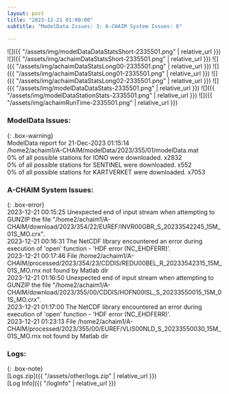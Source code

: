 ```yaml
---
layout: post
title: "2023-12-21 01:00:00"
subtitle: "ModelData Issues: 3; A-CHAIM System Issues: 6"

---
```


![]({{ "/assets/img/modelDataDataStatsShort-2335501.png" | relative_url }})
![]({{ "/assets/img/achaimDataStatsShort-2335501.png" | relative_url }})
![]({{ "/assets/img/achaimDataStatsLong00-2335501.png" | relative_url }})
![]({{ "/assets/img/achaimDataStatsLong01-2335501.png" | relative_url }})
![]({{ "/assets/img/achaimDataStatsLong02-2335501.png" | relative_url }})
![]({{ "/assets/img/modelDataDataStats-2335501.png" | relative_url }})
![]({{ "/assets/img/modelDataStationStats-2335501.png" | relative_url }})
![]({{ "/assets/img/achaimRunTime-2335501.png" | relative_url }})


### ModelData Issues:  
  
{: .box-warning}  
 ModelData report for 21-Dec-2023 01:15:14   
 /home2/achaim1/A-CHAIM/modelData/2023/355/01/modelData.mat   
 0% of all possible stations for IONO were downloaded. x2832   
 0% of all possible stations for SENTINEL were downloaded. x552   
 0% of all possible stations for KARTVERKET were downloaded. x7053   
  
### A-CHAIM System Issues:  
  
{: .box-error}  
2023-12-21 00:15:25 Unexpected end of input stream when attempting to GUNZIP the file "/home2/achaim1/A-CHAIM/download/2023/354/22/EUREF/INVR00GBR_S_20233542245_15M_01S_MO.crx".  
2023-12-21 00:16:31 The NetCDF library encountered an error during execution of 'open' function - 'HDF error (NC_EHDFERR)'.  
2023-12-21 00:17:46 File /home2/achaim1/A-CHAIM/processed/2023/354/23/CDDIS/REDU00BEL_R_20233542315_15M_01S_MO.rnx not found by Matlab dir  
2023-12-21 01:16:50 Unexpected end of input stream when attempting to GUNZIP the file "/home2/achaim1/A-CHAIM/download/2023/355/00/CDDIS/HOFN00ISL_S_20233550015_15M_01S_MO.crx".  
2023-12-21 01:17:00 The NetCDF library encountered an error during execution of 'open' function - 'HDF error (NC_EHDFERR)'.  
2023-12-21 01:23:13 File /home2/achaim1/A-CHAIM/processed/2023/355/00/EUREF/VLIS00NLD_S_20233550030_15M_01S_MO.rnx not found by Matlab dir  

### Logs:  
  
{: .box-note}  
[Logs.zip]({{ "/assets/other/logs.zip" | relative_url }})  
[Log Info]({{ "/logInfo" | relative_url }})  
